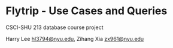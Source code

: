 # Flytrip - Use Cases and Queries
CSCI-SHU 213 database course project 

Harry Lee [hl3794@nyu.edu](mailto:hl3794@nyu.edu), 
Zihang Xia [zx961@nyu.edu](mailto:zx961@nyu.edu)

##